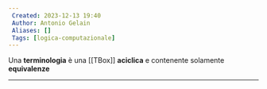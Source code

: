 ```yaml
---
 Created: 2023-12-13 19:40
 Author: Antonio Gelain
 Aliases: []
 Tags: [logica-computazionale]
---
```


Una **terminologia** è una [[TBox]] **aciclica** e contenente solamente **equivalenze**

---

